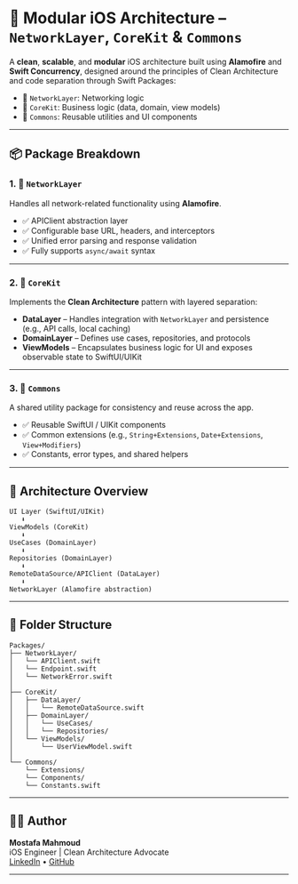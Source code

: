 # 🧩 Modular iOS Architecture – `NetworkLayer`, `CoreKit` & `Commons`

A **clean**, **scalable**, and **modular** iOS architecture built using **Alamofire** and **Swift Concurrency**, designed around the principles of Clean Architecture and code separation through Swift Packages:

- 🔌 `NetworkLayer`: Networking logic
- 🧠 `CoreKit`: Business logic (data, domain, view models)
- 🧰 `Commons`: Reusable utilities and UI components

---

## 📦 Package Breakdown

### 1. 🚀 `NetworkLayer`

Handles all network-related functionality using **Alamofire**.

- ✅ APIClient abstraction layer  
- ✅ Configurable base URL, headers, and interceptors  
- ✅ Unified error parsing and response validation  
- ✅ Fully supports `async/await` syntax  

---

### 2. 🧠 `CoreKit`

Implements the **Clean Architecture** pattern with layered separation:

- **DataLayer** – Handles integration with `NetworkLayer` and persistence (e.g., API calls, local caching)  
- **DomainLayer** – Defines use cases, repositories, and protocols  
- **ViewModels** – Encapsulates business logic for UI and exposes observable state to SwiftUI/UIKit

---

### 3. 🧰 `Commons`

A shared utility package for consistency and reuse across the app.

- ✅ Reusable SwiftUI / UIKit components  
- ✅ Common extensions (e.g., `String+Extensions`, `Date+Extensions`, `View+Modifiers`)  
- ✅ Constants, error types, and shared helpers

---

## 🧱 Architecture Overview

```
UI Layer (SwiftUI/UIKit)
   ⬇
ViewModels (CoreKit)
   ⬇
UseCases (DomainLayer)
   ⬇
Repositories (DomainLayer)
   ⬇
RemoteDataSource/APIClient (DataLayer)
   ⬇
NetworkLayer (Alamofire abstraction)
```

---

## 📂 Folder Structure

```
Packages/
├── NetworkLayer/
│   └── APIClient.swift
│   └── Endpoint.swift
│   └── NetworkError.swift
│
├── CoreKit/
│   ├── DataLayer/
│   │   └── RemoteDataSource.swift
│   ├── DomainLayer/
│   │   └── UseCases/
│   │   └── Repositories/
│   └── ViewModels/
│       └── UserViewModel.swift
│
└── Commons/
    └── Extensions/
    └── Components/
    └── Constants.swift
```

---


## 👨‍💻 Author

**Mostafa Mahmoud**  
iOS Engineer | Clean Architecture Advocate  
[LinkedIn](https://www.linkedin.com/in/mostafa-mahmoud-bb192a168/) • [GitHub](https://github.com/yourusername)

---
